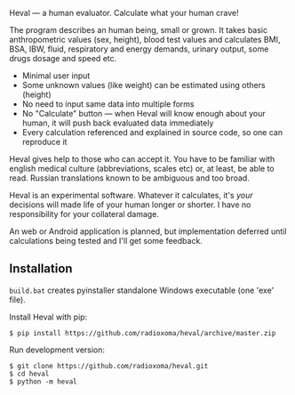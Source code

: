 Heval — a human evaluator. Calculate what your human crave!

The program describes an human being, small or grown. It takes basic anthropometric values (sex, height), blood test values and calculates BMI, BSA, IBW, fluid, respiratory and energy demands, urinary output, some drugs dosage and speed etc.

* Minimal user input
* Some unknown values (like weight) can be estimated using others (height)
* No need to input same data into multiple forms
* No "Calculate" button — when Heval will know enough about your human, it will push back evaluated data immediately
* Every calculation referenced and explained in source code, so one can reproduce it

Heval gives help to those who can accept it. You have to be familiar with english medical culture (abbreviations, scales etc) or, at least, be able to read. Russian translations known to be ambiguous and too broad.

Heval is an experimental software. Whatever it calculates, it's *your* decisions will made life of your human longer or shorter. I have no responsibility for your collateral damage.

An web or Android application is planned, but implementation deferred until calculations being tested and I'll get some feedback.


## Installation

`build.bat` creates pyinstaller standalone Windows executable (one 'exe' file).

Install Heval with pip:

    $ pip install https://github.com/radioxoma/heval/archive/master.zip

Run development version:

    $ git clone https://github.com/radioxoma/heval.git
    $ cd heval
    $ python -m heval
